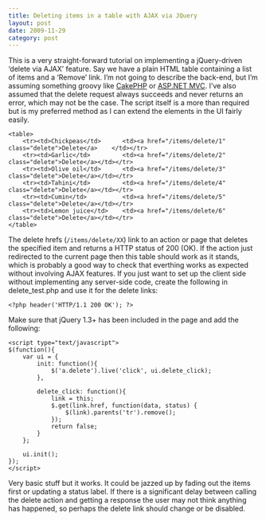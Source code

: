 ```yaml
---
title: Deleting items in a table with AJAX via JQuery
layout: post
date: 2009-11-29
category: post
---
```


This is a very straight-forward tutorial on implementing a jQuery-driven ‘delete via AJAX’ feature. Say we have a plain HTML table containing a list of items and a ‘Remove’ link. I’m not going to describe the back-end, but I’m assuming something groovy like [CakePHP][1] or [ASP.NET MVC][2]. I’ve also assumed that the delete request always succeeds and never returns an error, which may not be the case. The script itself is a more than required but is my preferred method as I can extend the elements in the UI fairly easily.

    <table>
        <tr><td>Chickpeas</td>      <td><a href="/items/delete/1" class="delete">Delete</a>    </td></tr>
        <tr><td>Garlic</td>         <td><a href="/items/delete/2" class="delete">Delete</a></td></tr>
        <tr><td>Olive oil</td>      <td><a href="/items/delete/3" class="delete">Delete</a></td></tr>
        <tr><td>Tahini</td>         <td><a href="/items/delete/4" class="delete">Delete</a></td></tr>
        <tr><td>Cumin</td>          <td><a href="/items/delete/5" class="delete">Delete</a></td></tr>
        <tr><td>Lemon juice</td>    <td><a href="/items/delete/6" class="delete">Delete</a></td></tr>
    </table>

The delete hrefs (`/items/delete/XX`) link to an action or page that deletes the specified item and returns a HTTP status of 200 (OK). If the action just redirected to the current page then this table should work as it stands, which is probably a good way to check that everthing works as expected without involving AJAX features. If you just want to set up the client side without implementing any server-side code, create the following in delete_test.php and use it for the delete links:

    <?php header('HTTP/1.1 200 OK'); ?>

Make sure that jQuery 1.3+ has been included in the page and add the following:

	<script type="text/javascript">
	$(function(){
	    var ui = {
	        init: function(){
	            $('a.delete').live('click', ui.delete_click);
	        },
	 
	        delete_click: function(){
	            link = this;
	            $.get(link.href, function(data, status) {
	                $(link).parents('tr').remove();
	            });
	            return false;
	        }
	    };
	 
	    ui.init();
	});
	</script>

Very basic stuff but it works. It could be jazzed up by fading out the items first or updating a status label. If there is a significant delay between calling the delete action and getting a response the user may not think anything has happened, so perhaps the delete link should change or be disabled.

[1]: https://cakephp.org/
[2]: https://www.asp.net/mvc/
